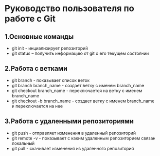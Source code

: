 # Руководство пользователя по работе с Git
## 1.Основные команды
* git init - инциализирует репозиторий
* git status – получить информацию от git о его текущем состоянии

## 2.Работа с ветками
* git branch - показывает список веток
* git branch branch_name - создает ветку с именем branch_name
* git checkout branch_name - переключается на ветку с именем branch_name 
* git checkout -b branch_name - создает ветку с именем branch_name и переключается на нее

## 3.Работа с удаленными репозиториями
* git push - отправляет изменения в удаленный репозиторий
* git remote -v - показывает с каким удаленным репозиторием связан локальный
* git pull - скачивает изменения из удаленного репозитория